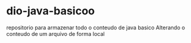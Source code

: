 # dio-java-basicoo
repositorio para armazenar todo o conteudo de java basico
Alterando o conteudo de um arquivo de forma local